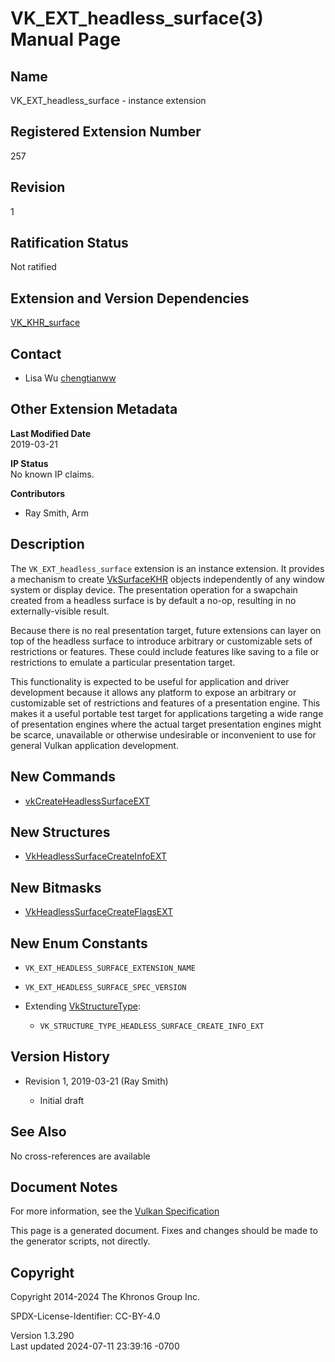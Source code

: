 # VK_EXT_headless_surface(3) Manual Page

## Name

VK_EXT_headless_surface - instance extension



## <a href="#_registered_extension_number" class="anchor"></a>Registered Extension Number

257

## <a href="#_revision" class="anchor"></a>Revision

1

## <a href="#_ratification_status" class="anchor"></a>Ratification Status

Not ratified

## <a href="#_extension_and_version_dependencies" class="anchor"></a>Extension and Version Dependencies

[VK_KHR_surface](https://registry.khronos.org/vulkan/specs/1.3-extensions/man/html/VK_KHR_surface.html)  

## <a href="#_contact" class="anchor"></a>Contact

- Lisa Wu <a
  href="https://github.com/KhronosGroup/Vulkan-Docs/issues/new?body=%5BVK_EXT_headless_surface%5D%20@chengtianww%0A*Here%20describe%20the%20issue%20or%20question%20you%20have%20about%20the%20VK_EXT_headless_surface%20extension*"
  target="_blank" rel="nofollow noopener"><em></em>chengtianww</a>

## <a href="#_other_extension_metadata" class="anchor"></a>Other Extension Metadata

**Last Modified Date**  
2019-03-21

**IP Status**  
No known IP claims.

**Contributors**  
- Ray Smith, Arm

## <a href="#_description" class="anchor"></a>Description

The `VK_EXT_headless_surface` extension is an instance extension. It
provides a mechanism to create [VkSurfaceKHR](https://registry.khronos.org/vulkan/specs/1.3-extensions/man/html/VkSurfaceKHR.html) objects
independently of any window system or display device. The presentation
operation for a swapchain created from a headless surface is by default
a no-op, resulting in no externally-visible result.

Because there is no real presentation target, future extensions can
layer on top of the headless surface to introduce arbitrary or
customizable sets of restrictions or features. These could include
features like saving to a file or restrictions to emulate a particular
presentation target.

This functionality is expected to be useful for application and driver
development because it allows any platform to expose an arbitrary or
customizable set of restrictions and features of a presentation engine.
This makes it a useful portable test target for applications targeting a
wide range of presentation engines where the actual target presentation
engines might be scarce, unavailable or otherwise undesirable or
inconvenient to use for general Vulkan application development.

## <a href="#_new_commands" class="anchor"></a>New Commands

- [vkCreateHeadlessSurfaceEXT](https://registry.khronos.org/vulkan/specs/1.3-extensions/man/html/vkCreateHeadlessSurfaceEXT.html)

## <a href="#_new_structures" class="anchor"></a>New Structures

- [VkHeadlessSurfaceCreateInfoEXT](https://registry.khronos.org/vulkan/specs/1.3-extensions/man/html/VkHeadlessSurfaceCreateInfoEXT.html)

## <a href="#_new_bitmasks" class="anchor"></a>New Bitmasks

- [VkHeadlessSurfaceCreateFlagsEXT](https://registry.khronos.org/vulkan/specs/1.3-extensions/man/html/VkHeadlessSurfaceCreateFlagsEXT.html)

## <a href="#_new_enum_constants" class="anchor"></a>New Enum Constants

- `VK_EXT_HEADLESS_SURFACE_EXTENSION_NAME`

- `VK_EXT_HEADLESS_SURFACE_SPEC_VERSION`

- Extending [VkStructureType](https://registry.khronos.org/vulkan/specs/1.3-extensions/man/html/VkStructureType.html):

  - `VK_STRUCTURE_TYPE_HEADLESS_SURFACE_CREATE_INFO_EXT`

## <a href="#_version_history" class="anchor"></a>Version History

- Revision 1, 2019-03-21 (Ray Smith)

  - Initial draft

## <a href="#_see_also" class="anchor"></a>See Also

No cross-references are available

## <a href="#_document_notes" class="anchor"></a>Document Notes

For more information, see the <a
href="https://registry.khronos.org/vulkan/specs/1.3-extensions/html/vkspec.html#VK_EXT_headless_surface"
target="_blank" rel="noopener">Vulkan Specification</a>

This page is a generated document. Fixes and changes should be made to
the generator scripts, not directly.

## <a href="#_copyright" class="anchor"></a>Copyright

Copyright 2014-2024 The Khronos Group Inc.

SPDX-License-Identifier: CC-BY-4.0

Version 1.3.290  
Last updated 2024-07-11 23:39:16 -0700
